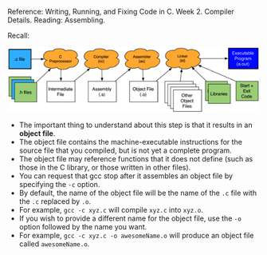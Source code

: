 Reference: Writing, Running, and Fixing Code in C. Week 2. Compiler Details. Reading: Assembling.

Recall:

![compilation-process](images/compilation-process.png)

- The important thing to understand about this step is that it results in an **object file**.
- The object file contains the machine-executable instructions for the source file that you compiled, but is not yet a complete program.
- The object file may reference functions that it does not define (such as those in the C library, or those written in other files).
- You can request that gcc stop after it assembles an object file by specifying the `-c` option.
- By default, the name of the object file will be the name of the `.c` file with the `.c` replaced by `.o`.
- For example, `gcc -c xyz.c` will compile `xyz.c` into `xyz.o`.
- If you wish to provide a different name for the object file, use the `-o` option followed by the name you want.
- For example, `gcc -c xyz.c -o awesomeName.o` will produce an object file called `awesomeName.o`.